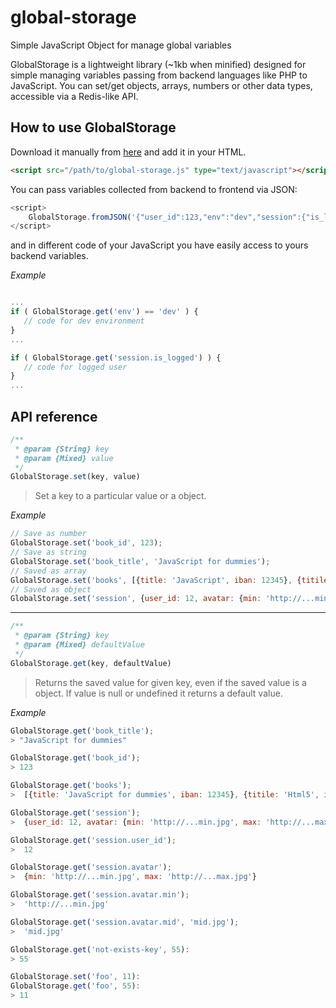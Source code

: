 global-storage
==============

Simple JavaScript Object for manage global variables

GlobalStorage is a lightweight library (~1kb when minified) designed for simple managing variables
passing from backend languages like PHP to JavaScript. You can set/get objects, arrays, numbers or other data
types, accessible via a Redis-like API.

## How to use GlobalStorage


Download it manually from [here](https://raw2.github.com/budnix/global-storage/master/global-storage.js) and add it in your HTML.

```html
<script src="/path/to/global-storage.js" type="text/javascript"></script>
```

You can pass variables collected from backend to frontend via JSON:

```javascript
<script>
    GlobalStorage.fromJSON('{"user_id":123,"env":"dev","session":{"is_logged":true,"is_admin":false}}');
</script>
```

and in different code of your JavaScript you have easily access to yours backend variables.

*Example*
```javascript

...
if ( GlobalStorage.get('env') == 'dev' ) {
   // code for dev environment
}
...

if ( GlobalStorage.get('session.is_logged') ) {
   // code for logged user
}
...

```

## API reference

```javascript
/**
 * @param {String} key
 * @param {Mixed} value
 */
GlobalStorage.set(key, value)
```

> Set a key to a particular value or a object.

*Example*
```javascript
// Save as number
GlobalStorage.set('book_id', 123);
// Save as string
GlobalStorage.set('book_title', 'JavaScript for dummies');
// Saved as array
GlobalStorage.set('books', [{title: 'JavaScript', iban: 12345}, {titile: 'Html5', iban: 56789}]);
// Saved as object
GlobalStorage.set('session', {user_id: 12, avatar: {min: 'http://...min.jpg', max: 'http://...max.jpg'}});
```

---

```javascript
/**
 * @param {String} key
 * @param {Mixed} defaultValue
 */
GlobalStorage.get(key, defaultValue)
```

> Returns the saved value for given key, even if the saved value is a object. If value is null or undefined it returns a default value.

*Example*
```javascript
GlobalStorage.get('book_title');
> "JavaScript for dummies"

GlobalStorage.get('book_id');
> 123

GlobalStorage.get('books');
>  [{title: 'JavaScript for dummies', iban: 12345}, {titile: 'Html5', iban: 56789}]

GlobalStorage.get('session');
>  {user_id: 12, avatar: {min: 'http://...min.jpg', max: 'http://...max.jpg'}}

GlobalStorage.get('session.user_id');
>  12

GlobalStorage.get('session.avatar');
>  {min: 'http://...min.jpg', max: 'http://...max.jpg'}

GlobalStorage.get('session.avatar.min');
>  'http://...min.jpg'

GlobalStorage.get('session.avatar.mid', 'mid.jpg');
>  'mid.jpg'

GlobalStorage.get('not-exists-key', 55):
> 55

GlobalStorage.set('foo', 11):
GlobalStorage.get('foo', 55):
> 11
```
